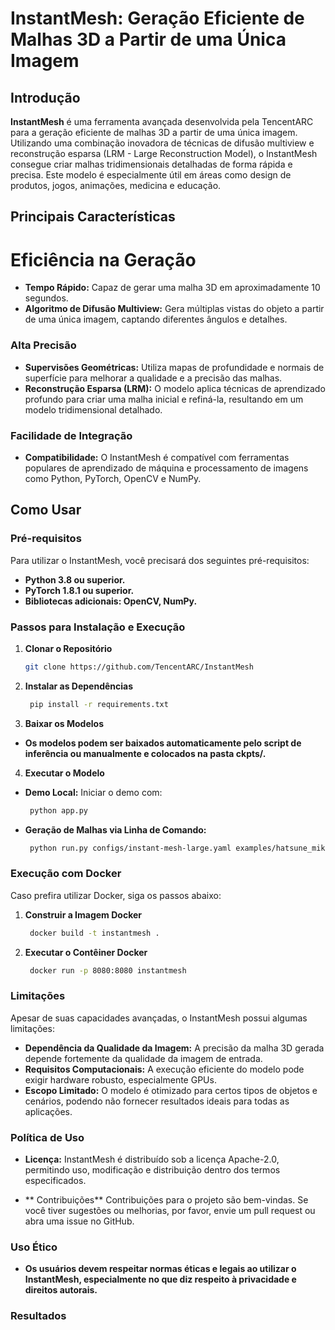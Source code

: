 # InstantMesh: Geração Eficiente de Malhas 3D a Partir de uma Única Imagem

## Introdução

**InstantMesh** é uma ferramenta avançada desenvolvida pela TencentARC para a geração eficiente de malhas 3D a partir de uma única imagem. Utilizando uma combinação inovadora de técnicas de difusão multiview e reconstrução esparsa (LRM - Large Reconstruction Model), o InstantMesh consegue criar malhas tridimensionais detalhadas de forma rápida e precisa. Este modelo é especialmente útil em áreas como design de produtos, jogos, animações, medicina e educação.

## Principais Características

# Eficiência na Geração
- **Tempo Rápido:** Capaz de gerar uma malha 3D em aproximadamente 10 segundos.
- **Algoritmo de Difusão Multiview:** Gera múltiplas vistas do objeto a partir de uma única imagem, captando diferentes ângulos e detalhes.

### Alta Precisão

- **Supervisões Geométricas:** Utiliza mapas de profundidade e normais de superfície para melhorar a qualidade e a precisão das malhas.
- **Reconstrução Esparsa (LRM):** O modelo aplica técnicas de aprendizado profundo para criar uma malha inicial e refiná-la, resultando em um modelo tridimensional detalhado.

### Facilidade de Integração

- **Compatibilidade:** O InstantMesh é compatível com ferramentas populares de aprendizado de máquina e processamento de imagens como Python, PyTorch, OpenCV e NumPy.

## Como Usar

### Pré-requisitos
Para utilizar o InstantMesh, você precisará dos seguintes pré-requisitos:
- **Python 3.8 ou superior.**
- **PyTorch 1.8.1 ou superior.**
- **Bibliotecas adicionais: OpenCV, NumPy.**

### Passos para Instalação e Execução

1. **Clonar o Repositório**
   ```bash
   git clone https://github.com/TencentARC/InstantMesh
   
2. **Instalar as Dependências**
   ```bash
    pip install -r requirements.txt
   
3. **Baixar os Modelos**

- **Os modelos podem ser baixados automaticamente pelo script de inferência ou manualmente e colocados na pasta ckpts/.**

4. **Executar o Modelo**

- **Demo Local:** Iniciar o demo com:
   ```bash
    python app.py
   
- **Geração de Malhas via Linha de Comando:**
   ```bash
    python run.py configs/instant-mesh-large.yaml examples/hatsune_miku.png --save_video

   
### Execução com Docker
Caso prefira utilizar Docker, siga os passos abaixo:

1. **Construir a Imagem Docker**
   ```bash
    docker build -t instantmesh .

2. **Executar o Contêiner Docker**
   ```bash
    docker run -p 8080:8080 instantmesh
   
### Limitações
Apesar de suas capacidades avançadas, o InstantMesh possui algumas limitações:

- **Dependência da Qualidade da Imagem:** A precisão da malha 3D gerada depende fortemente da qualidade da imagem de entrada.
- **Requisitos Computacionais:** A execução eficiente do modelo pode exigir hardware robusto, especialmente GPUs.
- **Escopo Limitado:** O modelo é otimizado para certos tipos de objetos e cenários, podendo não fornecer resultados ideais para todas as aplicações.

### Política de Uso

- **Licença:**
InstantMesh é distribuído sob a licença Apache-2.0, permitindo uso, modificação e distribuição dentro dos termos especificados.

- ** Contribuições**
Contribuições para o projeto são bem-vindas. Se você tiver sugestões ou melhorias, por favor, envie um pull request ou abra uma issue no GitHub.

### Uso Ético

- **Os usuários devem respeitar normas éticas e legais ao utilizar o InstantMesh, especialmente no que diz respeito à privacidade e direitos autorais.**

### Resultados

